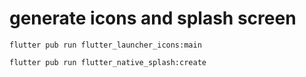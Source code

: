 # generate icons and splash screen
```
flutter pub run flutter_launcher_icons:main

flutter pub run flutter_native_splash:create
```
